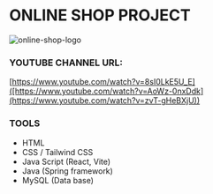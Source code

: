 # ONLINE SHOP PROJECT


![online-shop-logo](https://github.com/DavlatbekRabbimov/Online-shop/assets/110993036/7a5166ca-4d14-42cb-bfcf-a47eb59720fb)
### YOUTUBE CHANNEL URL: 
[https://www.youtube.com/watch?v=8sI0LkE5U_E]([https://www.youtube.com/watch?v=AoWz-0nxDdk](https://www.youtube.com/watch?v=zvT-gHeBXjU))

### TOOLS
- HTML
- CSS / Tailwind CSS
- Java Script (React, Vite)
- Java (Spring framework)
- MySQL (Data base)
